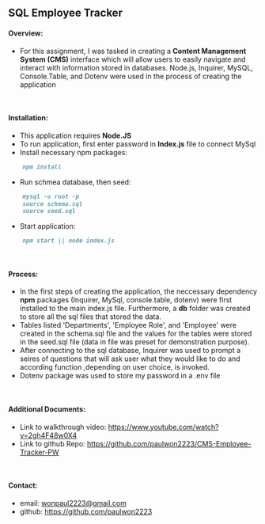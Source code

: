 SQL Employee Tracker
-----------------------------
#### Overview:
- For this assignment, I was tasked in creating a **Content Management System (CMS)** interface which will allow users to easily navigate and interact with information stored in databases. Node.js, Inquirer, MySQL, Console.Table, and Dotenv were used in the process of creating the application

<br>

#### Installation:
- This application requires **Node.JS**
- To run application, first enter password in **Index.js** file to connect MySql
- Install necessary npm packages:
```md
    npm install
```
- Run schmea database, then seed:
```md
    mysql -u root -p
    source schema.sql
    source seed.sql
```
- Start application:
```md
    npm start || node index.js
```


<br>

#### Process:
- In the first steps of creating the application, the neccessary dependency **npm** packages (Inquirer, MySql, console.table, dotenv) were first installed  to the main index.js file. Furthermore, a **db** folder was created to store all the sql files that stored the data. 
- Tables listed 'Departments', 'Employee Role', and 'Employee' were created in the schema.sql file and the values for the tables were stored in the seed.sql file (data in file was preset for demonstration purpose).
- After connecting to the sql database, Inquirer was used to prompt a seires of questions that will ask user what they would like to do and according function ,depending on user choice, is invoked.
- Dotenv package was used to store my password in a .env file

<br>

#### Additional Documents:
- Link to walkthrough video: https://www.youtube.com/watch?v=2gh4F48w0X4
- Link to github Repo: https://github.com/paulwon2223/CMS-Employee-Tracker-PW

<br>

#### Contact:
- email: wonpaul2223@gmail.com
- github: https://github.com/paulwon2223
